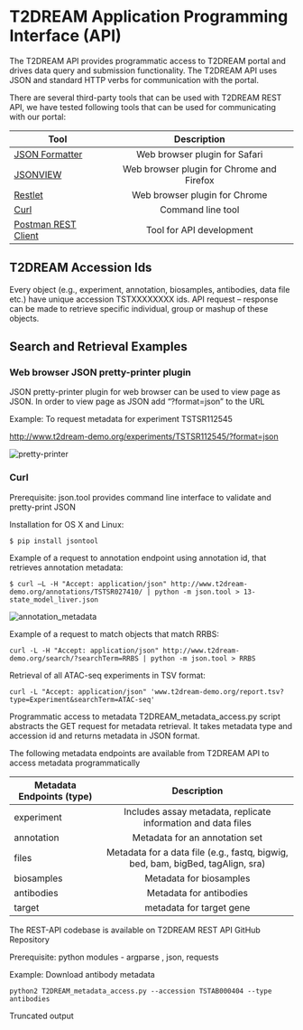 # T2DREAM Application Programming Interface (API)

The T2DREAM API provides programmatic access to T2DREAM portal and drives data query and submission functionality. The T2DREAM API uses JSON and standard HTTP verbs for communication with the portal.

There are several third-party tools that can be used with T2DREAM REST API, we have tested following tools that can be used for communicating with our portal:

| Tool          | Description          |
| ------------- |:-------------:| 
| [JSON Formatter](https://jsonformatter.org/) | Web browser plugin for Safari |
| [JSONVIEW](https://addons.mozilla.org/en-us/firefox/addon/jsonview/) | Web browser plugin for Chrome and Firefox |   
| [Restlet](https://restlet.com/) | Web browser plugin for Chrome |
| [Curl](https://curl.haxx.se/) | Command line tool |
|[Postman REST Client](https://www.getpostman.com/) | Tool for API development |

## T2DREAM Accession Ids
Every object (e.g., experiment, annotation, biosamples, antibodies, data file etc.) have unique accession TSTXXXXXXXX ids.  API request – response can be made to retrieve specific individual, group or mashup of these objects.

## Search and Retrieval Examples

### Web browser JSON pretty-printer plugin
JSON pretty-printer plugin for web browser can be used to view page as JSON.  In order to view page as JSON add “?format=json” to the URL

Example: To request metadata for experiment TSTSR112545

 http://www.t2dream-demo.org/experiments/TSTSR112545/?format=json

![pretty-printer](https://github.com/T2DREAM/rest-api/blob/master/images/JSONVIEW%20o:p.png)

### Curl

Prerequisite:  json.tool provides command line interface to validate and pretty-print JSON 

Installation for OS X and Linux:

```
$ pip install jsontool
```

Example of a request to annotation endpoint using annotation id, that retrieves annotation metadata: 

```
$ curl –L -H "Accept: application/json" http://www.t2dream-demo.org/annotations/TSTSR027410/ | python -m json.tool > 13-state_model_liver.json
```

![annotation_metadata](https://github.com/T2DREAM/rest-api/blob/master/images/annotation_metadata.png)

 Example of a request to match objects that match RRBS: 

```
curl -L -H "Accept: application/json" http://www.t2dream-demo.org/search/?searchTerm=RRBS | python -m json.tool > RRBS
```

Retrieval of all ATAC-seq experiments in TSV format:

```
curl -L "Accept: application/json" 'www.t2dream-demo.org/report.tsv?type=Experiment&searchTerm=ATAC-seq'
```

Programmatic access to metadata 
T2DREAM_metadata_access.py script abstracts the GET request for metadata retrieval. It takes metadata type and accession id and returns metadata in JSON format.

The following metadata endpoints are available from T2DREAM API to access metadata programmatically 

|Metadata Endpoints (type) | Description|
|------------- |:-------------:| 
| experiment | Includes assay metadata, replicate information and data files |
| annotation | Metadata for an annotation set |
| files | Metadata for a data file (e.g., fastq, bigwig, bed, bam, bigBed,  tagAlign, sra) |
| biosamples |  Metadata for biosamples |
| antibodies | Metadata for antibodies |
| target | metadata for target gene |

The REST-API codebase is available on T2DREAM REST API GitHub Repository 

Prerequisite: python modules - argparse , json, requests 

Example: Download antibody metadata

```
python2 T2DREAM_metadata_access.py --accession TSTAB000404 --type antibodies
```
Truncated output
